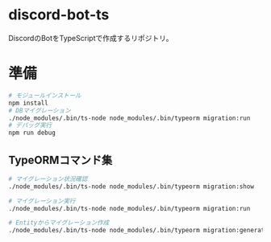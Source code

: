 # discord-bot-ts
DiscordのBotをTypeScriptで作成するリポジトリ。


# 準備
```sh
# モジュールインストール
npm install
# DBマイグレーション
./node_modules/.bin/ts-node node_modules/.bin/typeorm migration:run
# デバッグ実行
npm run debug
```


## TypeORMコマンド集
```sh
# マイグレーション状況確認
./node_modules/.bin/ts-node node_modules/.bin/typeorm migration:show
```
```sh
# マイグレーション実行
./node_modules/.bin/ts-node node_modules/.bin/typeorm migration:run
```
```sh
# Entityからマイグレーション作成
./node_modules/.bin/ts-node node_modules/.bin/typeorm migration:generate -n EntityName
```
